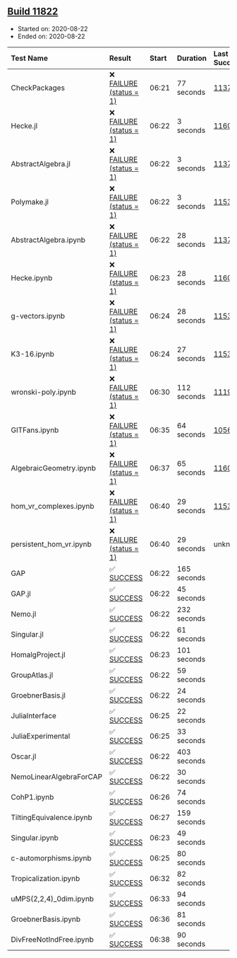 ## [Build 11822](https://oscarci.mathematik.uni-kl.de/job/oscar/11822/)

* Started on: 2020-08-22
* Ended on: 2020-08-22

| Test Name    | Result | Start | Duration | Last Success | First Failure |
|:-------------|:-------|:------|:---------|:-------------|:--------------|
| CheckPackages | ❌ [FAILURE (status = 1)](https://oscarci.mathematik.uni-kl.de/job/oscar/11822/artifact/logs/build-11822/CheckPackages.log) | 06:21 | 77 seconds | [11376](https://oscarci.mathematik.uni-kl.de/job/oscar/11376/) | [11377](https://oscarci.mathematik.uni-kl.de/job/oscar/11377/) |
| Hecke.jl | ❌ [FAILURE (status = 1)](https://oscarci.mathematik.uni-kl.de/job/oscar/11822/artifact/logs/build-11822/Hecke.jl.log) | 06:22 | 3 seconds | [11602](https://oscarci.mathematik.uni-kl.de/job/oscar/11602/) | [11603](https://oscarci.mathematik.uni-kl.de/job/oscar/11603/) |
| AbstractAlgebra.jl | ❌ [FAILURE (status = 1)](https://oscarci.mathematik.uni-kl.de/job/oscar/11822/artifact/logs/build-11822/AbstractAlgebra.jl.log) | 06:22 | 3 seconds | [11376](https://oscarci.mathematik.uni-kl.de/job/oscar/11376/) | [11377](https://oscarci.mathematik.uni-kl.de/job/oscar/11377/) |
| Polymake.jl | ❌ [FAILURE (status = 1)](https://oscarci.mathematik.uni-kl.de/job/oscar/11822/artifact/logs/build-11822/Polymake.jl.log) | 06:22 | 3 seconds | [11532](https://oscarci.mathematik.uni-kl.de/job/oscar/11532/) | [11533](https://oscarci.mathematik.uni-kl.de/job/oscar/11533/) |
| AbstractAlgebra.ipynb | ❌ [FAILURE (status = 1)](https://oscarci.mathematik.uni-kl.de/job/oscar/11822/artifact/logs/build-11822/AbstractAlgebra.ipynb.log) | 06:22 | 28 seconds | [11376](https://oscarci.mathematik.uni-kl.de/job/oscar/11376/) | [11377](https://oscarci.mathematik.uni-kl.de/job/oscar/11377/) |
| Hecke.ipynb | ❌ [FAILURE (status = 1)](https://oscarci.mathematik.uni-kl.de/job/oscar/11822/artifact/logs/build-11822/Hecke.ipynb.log) | 06:23 | 28 seconds | [11602](https://oscarci.mathematik.uni-kl.de/job/oscar/11602/) | [11603](https://oscarci.mathematik.uni-kl.de/job/oscar/11603/) |
| g-vectors.ipynb | ❌ [FAILURE (status = 1)](https://oscarci.mathematik.uni-kl.de/job/oscar/11822/artifact/logs/build-11822/g-vectors.ipynb.log) | 06:24 | 28 seconds | [11532](https://oscarci.mathematik.uni-kl.de/job/oscar/11532/) | [11533](https://oscarci.mathematik.uni-kl.de/job/oscar/11533/) |
| K3-16.ipynb | ❌ [FAILURE (status = 1)](https://oscarci.mathematik.uni-kl.de/job/oscar/11822/artifact/logs/build-11822/K3-16.ipynb.log) | 06:24 | 27 seconds | [11532](https://oscarci.mathematik.uni-kl.de/job/oscar/11532/) | [11533](https://oscarci.mathematik.uni-kl.de/job/oscar/11533/) |
| wronski-poly.ipynb | ❌ [FAILURE (status = 1)](https://oscarci.mathematik.uni-kl.de/job/oscar/11822/artifact/logs/build-11822/wronski-poly.ipynb.log) | 06:30 | 112 seconds | [11192](https://oscarci.mathematik.uni-kl.de/job/oscar/11192/) | [11193](https://oscarci.mathematik.uni-kl.de/job/oscar/11193/) |
| GITFans.ipynb | ❌ [FAILURE (status = 1)](https://oscarci.mathematik.uni-kl.de/job/oscar/11822/artifact/logs/build-11822/GITFans.ipynb.log) | 06:35 | 64 seconds | [10566](https://oscarci.mathematik.uni-kl.de/job/oscar/10566/) | [10567](https://oscarci.mathematik.uni-kl.de/job/oscar/10567/) |
| AlgebraicGeometry.ipynb | ❌ [FAILURE (status = 1)](https://oscarci.mathematik.uni-kl.de/job/oscar/11822/artifact/logs/build-11822/AlgebraicGeometry.ipynb.log) | 06:37 | 65 seconds | [11602](https://oscarci.mathematik.uni-kl.de/job/oscar/11602/) | [11603](https://oscarci.mathematik.uni-kl.de/job/oscar/11603/) |
| hom_vr_complexes.ipynb | ❌ [FAILURE (status = 1)](https://oscarci.mathematik.uni-kl.de/job/oscar/11822/artifact/logs/build-11822/hom_vr_complexes.ipynb.log) | 06:40 | 29 seconds | [11532](https://oscarci.mathematik.uni-kl.de/job/oscar/11532/) | [11533](https://oscarci.mathematik.uni-kl.de/job/oscar/11533/) |
| persistent_hom_vr.ipynb | ❌ [FAILURE (status = 1)](https://oscarci.mathematik.uni-kl.de/job/oscar/11822/artifact/logs/build-11822/persistent_hom_vr.ipynb.log) | 06:40 | 29 seconds | unknown | unknown |
| GAP | ✅ [SUCCESS](https://oscarci.mathematik.uni-kl.de/job/oscar/11822/artifact/logs/build-11822/GAP.log) | 06:22 | 165 seconds |  |  |
| GAP.jl | ✅ [SUCCESS](https://oscarci.mathematik.uni-kl.de/job/oscar/11822/artifact/logs/build-11822/GAP.jl.log) | 06:22 | 45 seconds |  |  |
| Nemo.jl | ✅ [SUCCESS](https://oscarci.mathematik.uni-kl.de/job/oscar/11822/artifact/logs/build-11822/Nemo.jl.log) | 06:22 | 232 seconds |  |  |
| Singular.jl | ✅ [SUCCESS](https://oscarci.mathematik.uni-kl.de/job/oscar/11822/artifact/logs/build-11822/Singular.jl.log) | 06:22 | 61 seconds |  |  |
| HomalgProject.jl | ✅ [SUCCESS](https://oscarci.mathematik.uni-kl.de/job/oscar/11822/artifact/logs/build-11822/HomalgProject.jl.log) | 06:23 | 101 seconds |  |  |
| GroupAtlas.jl | ✅ [SUCCESS](https://oscarci.mathematik.uni-kl.de/job/oscar/11822/artifact/logs/build-11822/GroupAtlas.jl.log) | 06:22 | 59 seconds |  |  |
| GroebnerBasis.jl | ✅ [SUCCESS](https://oscarci.mathematik.uni-kl.de/job/oscar/11822/artifact/logs/build-11822/GroebnerBasis.jl.log) | 06:22 | 24 seconds |  |  |
| JuliaInterface | ✅ [SUCCESS](https://oscarci.mathematik.uni-kl.de/job/oscar/11822/artifact/logs/build-11822/JuliaInterface.log) | 06:25 | 22 seconds |  |  |
| JuliaExperimental | ✅ [SUCCESS](https://oscarci.mathematik.uni-kl.de/job/oscar/11822/artifact/logs/build-11822/JuliaExperimental.log) | 06:25 | 33 seconds |  |  |
| Oscar.jl | ✅ [SUCCESS](https://oscarci.mathematik.uni-kl.de/job/oscar/11822/artifact/logs/build-11822/Oscar.jl.log) | 06:22 | 403 seconds |  |  |
| NemoLinearAlgebraForCAP | ✅ [SUCCESS](https://oscarci.mathematik.uni-kl.de/job/oscar/11822/artifact/logs/build-11822/NemoLinearAlgebraForCAP.log) | 06:22 | 30 seconds |  |  |
| CohP1.ipynb | ✅ [SUCCESS](https://oscarci.mathematik.uni-kl.de/job/oscar/11822/artifact/logs/build-11822/CohP1.ipynb.log) | 06:26 | 74 seconds |  |  |
| TiltingEquivalence.ipynb | ✅ [SUCCESS](https://oscarci.mathematik.uni-kl.de/job/oscar/11822/artifact/logs/build-11822/TiltingEquivalence.ipynb.log) | 06:27 | 159 seconds |  |  |
| Singular.ipynb | ✅ [SUCCESS](https://oscarci.mathematik.uni-kl.de/job/oscar/11822/artifact/logs/build-11822/Singular.ipynb.log) | 06:23 | 49 seconds |  |  |
| c-automorphisms.ipynb | ✅ [SUCCESS](https://oscarci.mathematik.uni-kl.de/job/oscar/11822/artifact/logs/build-11822/c-automorphisms.ipynb.log) | 06:25 | 80 seconds |  |  |
| Tropicalization.ipynb | ✅ [SUCCESS](https://oscarci.mathematik.uni-kl.de/job/oscar/11822/artifact/logs/build-11822/Tropicalization.ipynb.log) | 06:32 | 82 seconds |  |  |
| uMPS(2,2,4)_0dim.ipynb | ✅ [SUCCESS](https://oscarci.mathematik.uni-kl.de/job/oscar/11822/artifact/logs/build-11822/uMPS-2-2-4-_0dim.ipynb.log) | 06:33 | 94 seconds |  |  |
| GroebnerBasis.ipynb | ✅ [SUCCESS](https://oscarci.mathematik.uni-kl.de/job/oscar/11822/artifact/logs/build-11822/GroebnerBasis.ipynb.log) | 06:36 | 81 seconds |  |  |
| DivFreeNotIndFree.ipynb | ✅ [SUCCESS](https://oscarci.mathematik.uni-kl.de/job/oscar/11822/artifact/logs/build-11822/DivFreeNotIndFree.ipynb.log) | 06:38 | 90 seconds |  |  |
